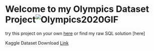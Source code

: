 # Welcome to my Olympics Dataset Project![Olympics2020GIF](https://user-images.githubusercontent.com/103854541/213895210-d40024c5-6db4-478e-907d-06ef78f83a80.gif)


try this project on your own [here](https://techtfq.com/blog/practice-writing-sql-queries-using-real-dataset) or find my raw SQL solution [here]

Kaggle Dataset Download [Link](https://www.kaggle.com/datasets/heesoo37/120-years-of-olympic-history-athletes-and-results)





